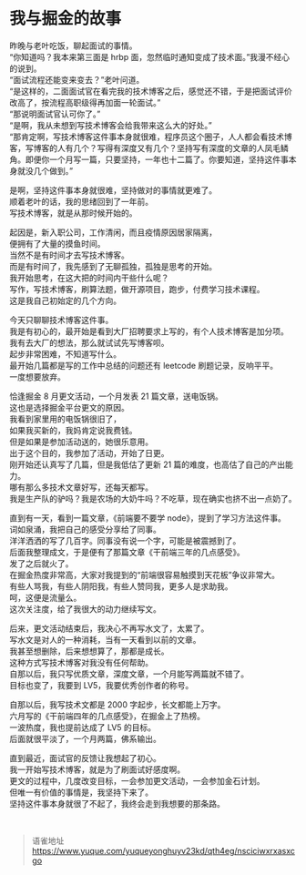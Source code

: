 # 我与掘金的故事
昨晚与老叶吃饭，聊起面试的事情。  
“你知道吗？我本来第三面是 hrbp 面，忽然临时通知变成了技术面。”我漫不经心的说到。  
“面试流程还能变来变去？”老叶问道。  
“是这样的，二面面试官在看完我的技术博客之后，感觉还不错，于是把面试评价改高了，按流程高职级得再加面一轮面试。”  
“那说明面试官认可你了。”  
“是啊，我从未想到写技术博客会给我带来这么大的好处。”  
“那肯定啊，写技术博客这件事本身就很难，程序员这个圈子，人人都会看技术博客，写博客的人有几个？写得有深度又有几个？坚持写有深度的文章的人凤毛鳞角。即便你一个月写一篇，只要坚持，一年也十二篇了。你要知道，坚持这件事本身就没几个做到。”

是啊，坚持这件事本身就很难，坚持做对的事情就更难了。  
顺着老叶的话，我的思绪回到了一年前。  
写技术博客，就是从那时候开始的。

起因是，新入职公司，工作清闲，而且疫情原因居家隔离，  
便拥有了大量的摸鱼时间。  
当然不是有时间才去写技术博客。  
而是有时间了，我先感到了无聊孤独，孤独是思考的开始。  
我开始思考，在这大把的时间内干些什么呢？  
写作，写技术博客，刷算法题，做开源项目，跑步，付费学习技术课程。  
这是我自己初始定的几个方向。

今天只聊聊技术博客这件事。  
我是有初心的，最开始是看到大厂招聘要求上写的，有个人技术博客是加分项。  
我有去大厂的想法，那么就试试先写博客呗。  
起步非常困难，不知道写什么。  
最开始几篇都是写的工作中总结的问题还有 leetcode 刷题记录，反响平平。  
一度想要放弃。

恰逢掘金 8 月更文活动，一个月发表 21 篇文章，送电饭锅。  
这也是选择掘金平台更文的原因。  
我看到家里用的电饭锅很旧了，  
如果我买新的，我妈肯定说我费钱。  
但是如果是参加活动送的，她很乐意用。  
出于这个目的，我参加了活动，开始了日更。  
刚开始还认真写了几篇，但是我低估了更新 21 篇的难度，也高估了自己的产出能力。  
哪有那么多技术文章好写，还每天都写。  
我是生产队的驴吗？我是农场的大奶牛吗？不吃草，现在确实也挤不出一点奶了。

直到有一天，看到一篇文章，《前端要不要学 node》，提到了学习方法这件事。  
词如泉涌，我把自己的感受分享给了同事。  
洋洋洒洒的写了几百字。同事没有说一个字，可能是被震撼到了。  
后面我整理成文，于是便有了那篇文章《干前端三年的几点感受》。  
发了之后就火了。  
在掘金热度非常高，大家对我提到的“前端很容易触摸到天花板”争议非常大。  
有些人骂我，有些人阴阳我，有些人赞同我，更多人是求助我。  
呵，这便是流量么。  
这次关注度，给了我很大的动力继续写文。

后来，更文活动结束后，我决心不再写水文了，太累了。  
写水文是对人的一种消耗，当有一天看到以前的文章。  
我甚至想删除，后来想想算了，那都是成长。  
这种方式写技术博客对我没有任何帮助。  
自那以后，我只写优质文章，深度文章，一个月能写两篇就不错了。  
目标也变了，我要到 LV5，我要优秀创作者的称号。

自那以后，我写技术文都是 2000 字起步，长文都能上万字。  
六月写的《干前端四年的几点感受》，在掘金上了热榜。  
一波热度，我也提前达成了 LV5 的目标。  
后面就很平淡了，一个月两篇，佛系输出。

直到最近，面试官的反馈让我想起了初心。  
我一开始写技术博客，就是为了刷面试好感度啊。  
更文的过程中，几度改变目标，一会参加更文活动，一会参加金石计划。  
但唯一有价值的事情是，我坚持下来了。  
坚持这件事本身就很了不起了，我终会走到我想要的那条路。

<br>
  
> 语雀地址 https://www.yuque.com/yuqueyonghuyv23kd/qth4eg/nsciciwxrxasxcgo